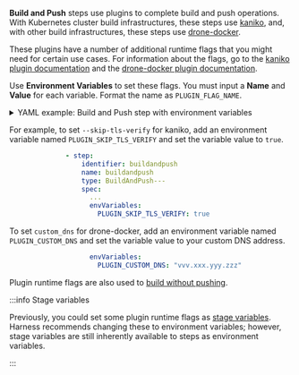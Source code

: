 **Build and Push** steps use plugins to complete build and push operations. With Kubernetes cluster build infrastructures, these steps use [kaniko](https://github.com/GoogleContainerTools/kaniko/blob/main/README.md), and, with other build infrastructures, these steps use [drone-docker](https://github.com/drone-plugins/drone-docker/blob/master/README.md).

These plugins have a number of additional runtime flags that you might need for certain use cases. For information about the flags, go to the [kaniko plugin documentation](https://github.com/GoogleContainerTools/kaniko/blob/main/README.md#additional-flags) and the [drone-docker plugin documentation](https://plugins.drone.io/plugins/docker).

Use **Environment Variables** to set these flags. You must input a **Name** and **Value** for each variable. Format the name as `PLUGIN_FLAG_NAME`.

<details>
<summary>YAML example: Build and Push step with environment variables</summary>

This YAML example shows a Build and Push to GAR step with `PLUGIN` environment variables.

```yaml
              - step:
                  identifier: pushGCR
                  name: push GCR
                  type: BuildAndPushGAR ## Type depends the selected Build and Push step, such as Docker, GAR, ACR, and so on.
                  spec: ## Some parts of 'step.spec' vary by Build and Push step type (Docker, GAR, ACR, etc).
                    connectorRef: YOUR_GCR_CONNECTOR
                    host: "us.gcr.io"
                    projectID: "some-gcp-project"
                    imageName: "some-image-name"
                    tags:
                      - "1.0"
                      - "1.2"
                    buildArgs:
                      foo: bar
                      hello: world
                    labels:
                      foo: bar
                      hello: world
                    target: dev-env
                    context: "."
                    dockerfile: "harnessDockerfile"
                    remoteCacheImage: "test/cache"
                    envVariables: ## Specify plugin runtime flags as environment variables under 'step.spec'.
                      PLUGIN_TAR_PATH: ./harnesstarpath
                      PLUGIN_IMAGE_DOWNLOAD_RETRY: "2"
                      PLUGIN_COMPRESSED_CACHING: "false"
                      PLUGIN_USE_NEW_RUN: "true"
                      PLUGIN_GARBAGE: yoyo
```

</details>

For example, to set `--skip-tls-verify` for kaniko, add an environment variable named `PLUGIN_SKIP_TLS_VERIFY` and set the variable value to `true`.

```yaml
              - step:
                  identifier: buildandpush
                  name: buildandpush
                  type: BuildAndPush---
                  spec:
                    ...
                    envVariables:
                      PLUGIN_SKIP_TLS_VERIFY: true
```

To set `custom_dns` for drone-docker, add an environment variable named `PLUGIN_CUSTOM_DNS` and set the variable value to your custom DNS address.

```yaml
                    envVariables:
                      PLUGIN_CUSTOM_DNS: "vvv.xxx.yyy.zzz"
```

Plugin runtime flags are also used to [build without pushing](/docs/continuous-integration/use-ci/build-and-upload-artifacts/build-without-push).

:::info Stage variables

Previously, you could set some plugin runtime flags as [stage variables](/docs/platform/pipelines/add-a-stage/#stage-variables). Harness recommends changing these to environment variables; however, stage variables are still inherently available to steps as environment variables.

:::